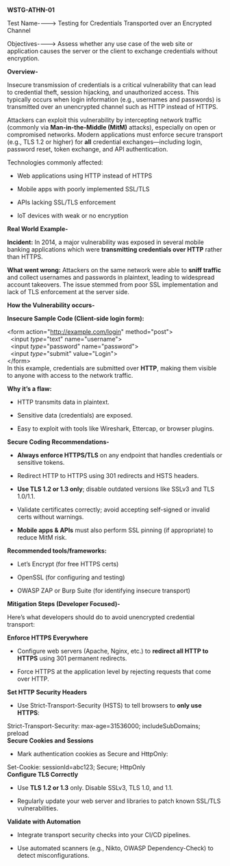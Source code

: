 **WSTG-ATHN-01**

Test Name----\> Testing for Credentials Transported over an Encrypted Channel

Objectives----\> Assess whether any use case of the web site or application causes the server or the client to exchange credentials without encryption.

**Overview-**

Insecure transmission of credentials is a critical vulnerability that can lead to credential theft, session hijacking, and unauthorized access. This typically occurs when login information (e.g., usernames and passwords) is transmitted over an unencrypted channel such as HTTP instead of HTTPS.

Attackers can exploit this vulnerability by intercepting network traffic (commonly via **Man-in-the-Middle (MitM)** attacks), especially on open or compromised networks. Modern applications must enforce secure transport (e.g., TLS 1.2 or higher) for **all** credential exchanges—including login, password reset, token exchange, and API authentication.

Technologies commonly affected:

* Web applications using HTTP instead of HTTPS

* Mobile apps with poorly implemented SSL/TLS

* APIs lacking SSL/TLS enforcement

* IoT devices with weak or no encryption

**Real World Example-**

**Incident:** In 2014, a major vulnerability was exposed in several mobile banking applications which were **transmitting credentials over HTTP** rather than HTTPS.

**What went wrong:** Attackers on the same network were able to **sniff traffic** and collect usernames and passwords in plaintext, leading to widespread account takeovers. The issue stemmed from poor SSL implementation and lack of TLS enforcement at the server side.

**How the Vulnerability occurs-**

**Insecure Sample Code (Client-side login form):**

\<form action\="http://example.com/login" method\="post"\>  
  \<input *type*\="text" name\="username"\>  
  \<input *type*\="password" name\="password"\>  
  \<input *type*\="submit" value\="Login"\>  
\</form\>  
In this example, credentials are submitted over **HTTP**, making them visible to anyone with access to the network traffic.

**Why it’s a flaw:**

* HTTP transmits data in plaintext.

* Sensitive data (credentials) are exposed.

* Easy to exploit with tools like Wireshark, Ettercap, or browser plugins.

**Secure Coding Recommendations-**

* **Always enforce HTTPS/TLS** on any endpoint that handles credentials or sensitive tokens.

* Redirect HTTP to HTTPS using 301 redirects and HSTS headers.

* **Use TLS 1.2 or 1.3 only**; disable outdated versions like SSLv3 and TLS 1.0/1.1.

* Validate certificates correctly; avoid accepting self-signed or invalid certs without warnings.

* **Mobile apps & APIs** must also perform SSL pinning (if appropriate) to reduce MitM risk.

**Recommended tools/frameworks:**

* Let’s Encrypt (for free HTTPS certs)

* OpenSSL (for configuring and testing)

* OWASP ZAP or Burp Suite (for identifying insecure transport)

**Mitigation Steps (Developer Focused)-**

Here’s what developers should do to avoid unencrypted credential transport:

 **Enforce HTTPS Everywhere**

* Configure web servers (Apache, Nginx, etc.) to **redirect all HTTP to HTTPS** using 301 permanent redirects.

* Force HTTPS at the application level by rejecting requests that come over HTTP.

**Set HTTP Security Headers**

* Use Strict-Transport-Security (HSTS) to tell browsers to **only use HTTPS**:

Strict\-Transport\-Security: max\-age\=31536000; includeSubDomains; preload  
**Secure Cookies and Sessions**

* Mark authentication cookies as Secure and HttpOnly:

Set\-Cookie: sessionId\=abc123; Secure; HttpOnly  
**Configure TLS Correctly**

* Use **TLS 1.2 or 1.3** only. Disable SSLv3, TLS 1.0, and 1.1.

* Regularly update your web server and libraries to patch known SSL/TLS vulnerabilities.

**Validate with Automation**

* Integrate transport security checks into your CI/CD pipelines.

* Use automated scanners (e.g., Nikto, OWASP Dependency-Check) to detect misconfigurations.

